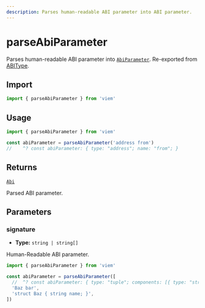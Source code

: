 ```yaml
---
description: Parses human-readable ABI parameter into ABI parameter.
---
```


# parseAbiParameter

Parses human-readable ABI parameter into [`AbiParameter`](/docs/glossary/types#abiparameter). Re-exported from [ABIType](https://abitype.dev/api/human.html#parseabiparameter-1).

## Import

```ts
import { parseAbiParameter } from 'viem'
```

## Usage

```ts
import { parseAbiParameter } from 'viem'

const abiParameter = parseAbiParameter('address from')
//    ^? const abiParameter: { type: "address"; name: "from"; }
```

## Returns

[`Abi`](/docs/glossary/types#abi)

Parsed ABI parameter.

## Parameters

### signature

- **Type:** `string | string[]`

Human-Readable ABI parameter.

```ts
import { parseAbiParameter } from 'viem'

const abiParameter = parseAbiParameter([
  //  ^? const abiParameter: { type: "tuple"; components: [{ type: "string"; name:...
  'Baz bar',
  'struct Baz { string name; }',
])
```